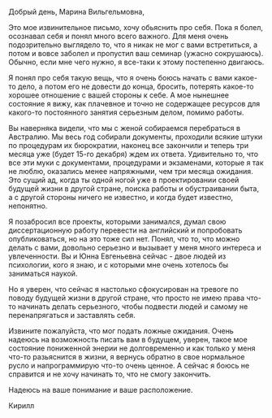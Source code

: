 Добрый день, Марина Вильгельмовна,

Это мое извинительное письмо, хочу обьяснить про себя. Пока я болел, осознавал себя и понял много всего важного. Для меня очень подозрительно выглядело то, что я никак не мог с вами встретиться, а потом и вовсе заболел и пропустил ваш семинар (ужасно сокрушаюсь). Обычно, если мне чего нужно, я все-таки к этому постепенно двигаюсь.

Я понял про себя такую вещь, что я очень боюсь начать с вами какое-то дело, а потом его не довести до конца, бросить, потерять какое-то хорошее отношение с вашей стороны к себе. А мое нынешнее состояние я вижу, как плачевное и точно не содержащее ресурсов для какого-то постоянного занятия серьезным делом, помимо работы. 

Вы наверняка видели, что мы с женой собираемся перебраться в Австралию. Мы весь год собирали документы, проходили всякие штуки по процедурам их бюрократии, наконец все закончили и теперь три месяца уже (будет 15-го декабря) ждем их ответа. Удивительно то, что все эти муки с документами, процедурами и экзаменами, которые я так не люблю, оказались менее напряжными, чем три месяца ожидания. Это сущий ад, когда ты одной ногой уже в проектировании своей будущей жизни в другой стране, поиска работы и обустраивании быта, а с другой стороны ничего не известно, и когда будет известно, непонятно. 

Я позабросил все проекты, которыми занимался, думал свою диссертационную работу перевести на английский и попробовать опубликоваться, но на это тоже сил нет. Понял, что то, что можно делать с вами, довольно серьезно и вызывает у меня много интереса и увлеченности. Вы и Юнна Евгеньевна сейчас - двое людей из психологии, кого я знаю, и с которыми мне очень хотелось бы заниматься наукой. 

Но я уверен, что сейчас я настолько сфокусирован на тревоге по поводу будущей жизни в другой стране, что просто не имею права что-то начинать делать серьезного, чтобы подвести людей и самому не перенапрягаться и заставлять себя.

Извините пожалуйста, что мог подать ложные ожидания. Очень надеюсь на возможность писать вам в будущем, уверен, такое мое состояние пониженной энерии не долговременно и как только у меня что-то разьяснится в жизни, я вернусь обратно в свое нормальное русло и напрограммирую что-то очень ценное. А сейчас я боюсь не справится и не хочу начинать то, что не смогу закончить. 

Надеюсь на ваше понимание и ваше расположение.

Кирилл